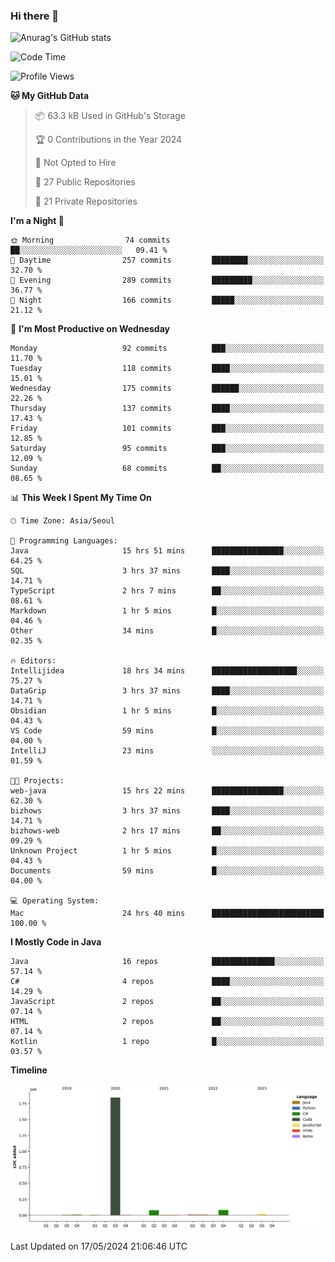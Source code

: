 ### Hi there 👋

![Anurag's GitHub stats](https://github-readme-stats.vercel.app/api?username=pllap&show_icons=true&theme=github_dark)

<!--START_SECTION:waka-->
![Code Time](http://img.shields.io/badge/Code%20Time-1%2C118%20hrs%2028%20mins-blue)

![Profile Views](http://img.shields.io/badge/Profile%20Views-0-blue)

**🐱 My GitHub Data** 

> 📦 63.3 kB Used in GitHub's Storage 
 > 
> 🏆 0 Contributions in the Year 2024
 > 
> 🚫 Not Opted to Hire
 > 
> 📜 27 Public Repositories 
 > 
> 🔑 21 Private Repositories 
 > 
**I'm a Night 🦉** 

```text
🌞 Morning                74 commits          ██░░░░░░░░░░░░░░░░░░░░░░░   09.41 % 
🌆 Daytime                257 commits         ████████░░░░░░░░░░░░░░░░░   32.70 % 
🌃 Evening                289 commits         █████████░░░░░░░░░░░░░░░░   36.77 % 
🌙 Night                  166 commits         █████░░░░░░░░░░░░░░░░░░░░   21.12 % 
```
📅 **I'm Most Productive on Wednesday** 

```text
Monday                   92 commits          ███░░░░░░░░░░░░░░░░░░░░░░   11.70 % 
Tuesday                  118 commits         ████░░░░░░░░░░░░░░░░░░░░░   15.01 % 
Wednesday                175 commits         ██████░░░░░░░░░░░░░░░░░░░   22.26 % 
Thursday                 137 commits         ████░░░░░░░░░░░░░░░░░░░░░   17.43 % 
Friday                   101 commits         ███░░░░░░░░░░░░░░░░░░░░░░   12.85 % 
Saturday                 95 commits          ███░░░░░░░░░░░░░░░░░░░░░░   12.09 % 
Sunday                   68 commits          ██░░░░░░░░░░░░░░░░░░░░░░░   08.65 % 
```


📊 **This Week I Spent My Time On** 

```text
🕑︎ Time Zone: Asia/Seoul

💬 Programming Languages: 
Java                     15 hrs 51 mins      ████████████████░░░░░░░░░   64.25 % 
SQL                      3 hrs 37 mins       ████░░░░░░░░░░░░░░░░░░░░░   14.71 % 
TypeScript               2 hrs 7 mins        ██░░░░░░░░░░░░░░░░░░░░░░░   08.61 % 
Markdown                 1 hr 5 mins         █░░░░░░░░░░░░░░░░░░░░░░░░   04.46 % 
Other                    34 mins             █░░░░░░░░░░░░░░░░░░░░░░░░   02.35 % 

🔥 Editors: 
Intellijidea             18 hrs 34 mins      ███████████████████░░░░░░   75.27 % 
DataGrip                 3 hrs 37 mins       ████░░░░░░░░░░░░░░░░░░░░░   14.71 % 
Obsidian                 1 hr 5 mins         █░░░░░░░░░░░░░░░░░░░░░░░░   04.43 % 
VS Code                  59 mins             █░░░░░░░░░░░░░░░░░░░░░░░░   04.00 % 
IntelliJ                 23 mins             ░░░░░░░░░░░░░░░░░░░░░░░░░   01.59 % 

🐱‍💻 Projects: 
web-java                 15 hrs 22 mins      ████████████████░░░░░░░░░   62.30 % 
bizhows                  3 hrs 37 mins       ████░░░░░░░░░░░░░░░░░░░░░   14.71 % 
bizhows-web              2 hrs 17 mins       ██░░░░░░░░░░░░░░░░░░░░░░░   09.29 % 
Unknown Project          1 hr 5 mins         █░░░░░░░░░░░░░░░░░░░░░░░░   04.43 % 
Documents                59 mins             █░░░░░░░░░░░░░░░░░░░░░░░░   04.00 % 

💻 Operating System: 
Mac                      24 hrs 40 mins      █████████████████████████   100.00 % 
```

**I Mostly Code in Java** 

```text
Java                     16 repos            ██████████████░░░░░░░░░░░   57.14 % 
C#                       4 repos             ████░░░░░░░░░░░░░░░░░░░░░   14.29 % 
JavaScript               2 repos             ██░░░░░░░░░░░░░░░░░░░░░░░   07.14 % 
HTML                     2 repos             ██░░░░░░░░░░░░░░░░░░░░░░░   07.14 % 
Kotlin                   1 repo              █░░░░░░░░░░░░░░░░░░░░░░░░   03.57 % 
```



**Timeline**

![Lines of Code chart](https://raw.githubusercontent.com/pllap/pllap/main/assets/bar_graph.png)


 Last Updated on 17/05/2024 21:06:46 UTC
<!--END_SECTION:waka-->


<!--
**pllap/pllap** is a ✨ _special_ ✨ repository because its `README.md` (this file) appears on your GitHub profile.

Here are some ideas to get you started:

- 🔭 I’m currently working on ...
- 🌱 I’m currently learning ...
- 👯 I’m looking to collaborate on ...
- 🤔 I’m looking for help with ...
- 💬 Ask me about ...
- 📫 How to reach me: ...
- 😄 Pronouns: ...
- ⚡ Fun fact: ...
-->
